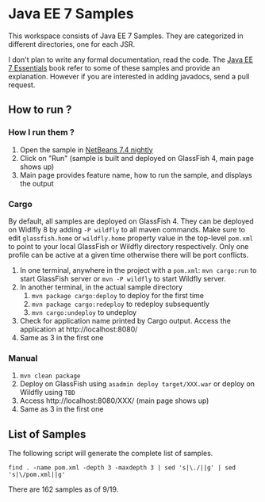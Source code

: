 # Java EE 7 Samples #

This workspace consists of Java EE 7 Samples. They are categorized in different directories, one for each JSR.

I don't plan to write any formal documentation, read the code. The [Java EE 7 Essentials](http://www.amazon.com/Java-EE-Essentials-Arun-Gupta/dp/1449370179/) book refer to some of these samples and provide an explanation. However if you are interested in adding javadocs, send a pull request.

## How to run ? ##

### How I run them ? ###

1. Open the sample in [NetBeans 7.4 nightly](http://bits.netbeans.org/dev/nightly/latest)
2. Click on "Run" (sample is built and deployed on GlassFish 4, main page shows up)
3. Main page provides feature name, how to run the sample, and displays the output

### Cargo ###

By default, all samples are deployed on GlassFish 4. They can be deployed on Widlfly 8 by adding ``-P wildfly`` to all maven commands. Make sure to edit ``glassfish.home`` or ``wildfly.home`` property value in the top-level ``pom.xml`` to point to your local GlassFish or Wildfly directory respectively. Only one profile can be active at a given time otherwise there will be port conflicts.

1. In one terminal, anywhere in the project with a ``pom.xml``: ``mvn cargo:run`` to start GlassFish server or ``mvn -P wildfly`` to start Wildfly server. 
2. In another terminal, in the actual sample directory
    1. ``mvn package cargo:deploy`` to deploy for the first time
    2. ``mvn package cargo:redeploy`` to redeploy subsequently
    3. ``mvn cargo:undeploy`` to undeploy 
3. Check for application name printed by Cargo output. Access the application at http://localhost:8080/<APP-NAME>
4. Same as 3 in the first one

### Manual ###

1. ``mvn clean package``
2. Deploy on GlassFish using ``asadmin deploy target/XXX.war`` or deploy on Wildfly using ``TBD``
3. Access http://localhost:8080/XXX/ (main page shows up)
4. Same as 3 in the first one

## List of Samples ##

The following script will generate the complete list of samples.

``find . -name pom.xml -depth 3 -maxdepth 3 | sed 's|\./||g' | sed 's|\/pom.xml||g'``

There are 162 samples as of 9/19.

